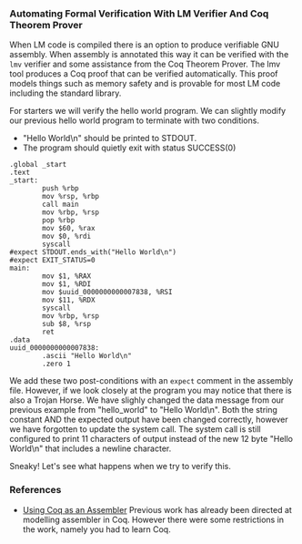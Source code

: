 
### Automating Formal Verification With LM Verifier And Coq Theorem Prover

When LM code is compiled there is an option to produce verifiable GNU assembly.
When assembly is annotated this way it can be verified with the `lmv` verifier and some assistance from the Coq Theorem Prover.
The lmv tool produces a Coq proof that can be verified automatically.
This proof models things such as memory safety and is provable for most LM code including the standard library.

For starters we will verify the hello world program.
We can slightly modify our previous hello world program to terminate with two conditions.
* "Hello World\n" should be printed to STDOUT.
* The program should quietly exit with status SUCCESS(0)

```
.global _start
.text
_start:
        push %rbp
        mov %rsp, %rbp
        call main
        mov %rbp, %rsp
        pop %rbp
        mov $60, %rax
        mov $0, %rdi
        syscall
#expect STDOUT.ends_with("Hello World\n")
#expect EXIT_STATUS=0
main:
        mov $1, %RAX
        mov $1, %RDI
        mov $uuid_0000000000007838, %RSI
        mov $11, %RDX
        syscall
        mov %rbp, %rsp
        sub $8, %rsp
        ret
.data
uuid_0000000000007838:
        .ascii "Hello World\n"
        .zero 1
```

We add these two post-conditions with an `expect` comment in the assembly file.
However, if we look closely at the program you may notice that there is also a Trojan Horse.
We have slighly changed the data message from our previous example from "hello_world" to "Hello World\n".
Both the string constant AND the expected output have been changed correctly, however we have forgotten to update the system call.
The system call is still configured to print 11 characters of output instead of the new 12 byte "Hello World\n" that includes a newline character.

Sneaky! Let's see what happens when we try to verify this.

### References
* [Using Coq as an Assembler](https://www.microsoft.com/en-us/research/wp-content/uploads/2016/12/coqasm.pdf)
  Previous work has already been directed at modelling assembler in Coq.
  However there were some restrictions in the work, namely you had to learn Coq.
